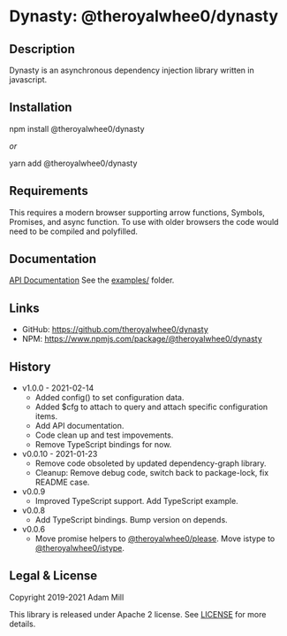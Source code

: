 # Dynasty: @theroyalwhee0/dynasty

## Description
Dynasty is an asynchronous dependency injection library written in javascript.


## Installation
npm install @theroyalwhee0/dynasty

*or*

yarn add @theroyalwhee0/dynasty


## Requirements
This requires a modern browser supporting arrow functions, Symbols, Promises, and async function. To use with older browsers the code would need to be compiled and polyfilled.

## Documentation
[API Documentation](https://theroyalwhee0.github.io/dynasty/)
See the [examples/](https://github.com/theroyalwhee0/dynasty/tree/master/example) folder.


## Links
- GitHub: https://github.com/theroyalwhee0/dynasty
- NPM: https://www.npmjs.com/package/@theroyalwhee0/dynasty


## History
- v1.0.0 - 2021-02-14
    - Added config() to set configuration data.
    - Added $cfg to attach to query and attach specific configuration items.
    - Add API documentation.
    - Code clean up and test impovements.
    - Remove TypeScript bindings for now.
- v0.0.10 - 2021-01-23
    - Remove code obsoleted by updated dependency-graph library.
    - Cleanup: Remove debug code, switch back to package-lock, fix README case.
- v0.0.9
    - Improved TypeScript support. Add TypeScript example.
- v0.0.8
    - Add TypeScript bindings. Bump version on depends.
- v0.0.6
    - Move promise helpers to [@theroyalwhee0/please](https://github.com/theroyalwhee0/please). Move istype to [@theroyalwhee0/istype](https://github.com/theroyalwhee0/istype).


## Legal & License
Copyright 2019-2021 Adam Mill

This library is released under Apache 2 license. See [LICENSE](https://github.com/theroyalwhee0/dynasty/blob/master/LICENSE) for more details.
